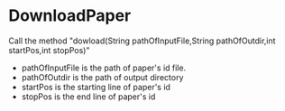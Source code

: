 # DownloadPaper

Call the method "dowload(String pathOfInputFile,String pathOfOutdir,int startPos,int stopPos)"

* pathOfInputFile is the path of paper's id file.
* pathOfOutdir is the path of output directory
* startPos is the starting line of paper's id
* stopPos is the end line of paper's id
